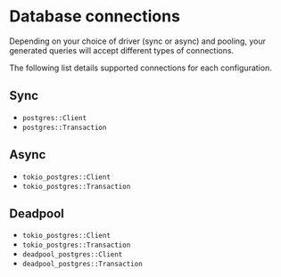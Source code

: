 # Database connections
Depending on your choice of driver (sync or async) and pooling, your generated queries will accept different types of connections.

The following list details supported connections for each configuration.

## Sync
* `postgres::Client`
* `postgres::Transaction`

## Async
* `tokio_postgres::Client`
* `tokio_postgres::Transaction`

## Deadpool
* `tokio_postgres::Client`
* `tokio_postgres::Transaction`
* `deadpool_postgres::Client`
* `deadpool_postgres::Transaction`